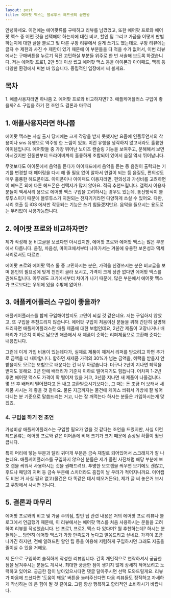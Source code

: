 ```yaml
---
layout: post
title: 에어팟 맥스는 블루투스 헤드셋의 끝판왕
---
```


안녕하세요. 이전에는 에어팟류를 구매하고 리뷰를 남겼었고, 또한 에어팟 프로와 에어팟 맥스 중 어떤 것을 선택해야 하는지에 대한 비교, 할인 팁 그리고 가품을 어떻게 판별하는지에 대한 글을 블로그 및 다른 쿠팡 리뷰에서 길게 쓰기도 했는데요. 쿠팡 리뷰에는 글자 수 제한과 사진 수 제한이 있기 때문에 이 부분들을 다 적을 수가 없어서, 이번 리뷰에서는 구매버튼을 누르기 직전 고민하실 부분들 위주로 한 번 서술해 보도록 하겠습니다. 저는 에어팟 프로1, 2만 5대 이상 썼고 에어팟 맥스 등을 아이폰과 아이패드, 맥북 등 다양한 환경에서 써본 바 있습니다. 중립적인 입장에서 써 볼게요.


<h2>목차</h2>
1. 애플사용자라면 하나쯤
2. 에어팟 프로와 비교하자면?
3. 애플케어플러스 구입이 좋을까?
4. 구입을 하기 전 조언
5. 결론과 마무리



<h2>1. 애플사용자라면 하나쯤</h2>
에어팟 맥스는 사실 출시 당시에는 크게 각광을 받지 못했지만 요즘에 인플루언서의 착용이나 sns 유행으로 역주행 한 느낌이 있죠. 이런 유행을 생각하지 않고서라도 훌륭한 아이템입니다. 에어팟들 중 가장 뛰어난 노이즈 캔슬링 기능을 보여주고, 분해해서 보면 아시겠지만 진동판부터 드라이버까지 훌륭하게 조합되어 있어서 음질 역시 뛰어납니다. 

무엇보다도 아이폰에서 음악을 듣다가 아이패드에서 음악을 듣는 등 음원이 출력되는 기기를 변경할 때 페어링을 다시 해 줄 필요 없이 알아서 연결이 되는 등 음질도, 편의성도 매우 훌륭한 헤드폰이죠. 아이폰이나 아이패드 이용자라면, 편의성과 가성비를 고려하면 이 헤드폰 외에 다른 헤드폰은 선택지가 많지 않아요. 적극 추천드립니다. 갤럭시 이용자 분들이 액세서리 용으로 에어팟 맥스 구입을 고려하시는 경우도 있는데, 통신방식이 블루투스이기 때문에 블루투스가 지원되는 전자기기라면 다양하게 쓰실 수 있어요. 다만, 시리 호출 등 iOS 에서만 작동되는 기능은 쓰기 힘들겠지만요. 음악을 들으시는 용도로는 무리없이 사용가능합니다.


<h2>2. 에어팟 프로와 비교하자면?</h2>
제가 작성해 둔 비교글을 보셨다면 아시겠지만, 에어팟 프로와 에어팟 맥스는 많은 부분에서 다릅니다. 음질, 차음성, 마이크에서부터 나아가서는 겨울에 유용한 보온성과 액세서리로서도 다르죠. 

에어팟 프로와 에어팟 맥스 둘 중 고민하시는 분은, 가격을 신경쓰시는 분은 비교글을 보며 본인의 필요성에 맞게 천천히 골라 보시고, 가격이 크게 상관 없다면 에어팟 맥스를 권해드립니다. 아무래도 크기에서부터 차이가 나기 때문에, 많은 부분에서 에어팟 맥스가 프로보다는 우위에 있을 수밖에 없어요.



<h2>3. 애플케어플러스 구입이 좋을까?</h2>
애플케어플러스를 함께 구입해야할지도 고민이 되실 것 같은데요. 저는 구입하지 않았고, 또 구입을 추천드리지 않습니다. 에어팟 구입이 처음이신 분들을 위해 간단히 설명해 드리자면 애플케어플러스란 애플 제품에 대한 보험인데요, 2년간 제품이 고장나거나 배터리가 기준치 이하로 닳으면 애플에서 새 제품이 준하는 리퍼제품으로 교환해 준다는 내용입니다. 

그런데 이게 가입 비용이 있는데다가, 실제로 제품이 깨져서 리퍼를 받으려고 하면 추가로 금액을 더 내야합니다. 합하면 새제품 가격의 30%가 넘는 금액을, 혜택을 받을지 안받을지도 모르는 보험으로 태운다는 건 너무 아깝습니다. 더구나 2년이 지나면 혜택을 받지도 못해요. 2년 안에 배터리가 기준치 이하로 떨어지기도 힘듭니다. 어차피 1-2년 후면 에어팟 맥스도 가격이 확 떨어져 있을 거고, 3년쯤 지나면 새 제품이 나올겁니다. 몇 년 후 배터리 떨어졌다고 돈 내고 교환받으시기보다는, 그 때는 돈 조금 더 보태서 새 제품 사시는 게 좋을 것 같아요. 물론 지금까지는 물건에 케이스 씌워서 가방에 잘 넣어다니는 분 기준으로 말씀드리는 거고, 나는 잘 깨먹는다 하시는 분들은 가입하시는게 맞겠죠.


<h3>4. 구입을 하기 전 조언</h3>
가성비상 애플케어플러스는 구입할 필요가 없을 것 같다는 조언을 드렸지만, 사실 이런 헤드폰류는 에어팟 프로와 같은 이어폰에 비해 크기가 크기 때문에 손상될 확률이 훨씬 큽니다. 

특히 머리에 닿는 부분과 달리 귀마개 부분은 금속 재질로 되어있어서 스크래치가 잘 나는데요. 애플케어플러스를 구입하지 않으신 분들은 제가 올린 사진처럼 해당 부분에 보호 캡을 씌워서 사용하시는 것을 권해드려요. 투명한 보호캡을 씌우면 보기에도 괜찮고, 후드나 패딩의 지퍼 등 금속 부분에 스치더라도 흠집이 날 우려가 적어지니까요. 이어캡도 비싼 거 사실 필요 없고(물건은 다 똑같은 데서 떼오거든요), 제가 글 써 놓은거 보시고 쿠팡에서 사시면 됩니다.



<h2>5. 결론과 마무리</h2>
에어팟 프로와의 비교 및 가품 주의점, 할인 팁 관련 내용은 저의 에어팟 프로 리뷰나 블로그에서 언급했기 때문에, 이 리뷰에서는 에어팟 맥스를 처음 사용하시는 분들을 고려하여 리뷰를 작성했습니다. 넌 프로1, 프로2, 맥스 다 있다며? 뭘 추천하는데? 하시는 분들께는... 당연히 에어팟 맥스가 가장 만족도가 높다고 말씀드리고 싶네요. 가격이 조금 나가긴 하지만, 전에 알려드린 할인 팁 등을 이용해 저렴하게 구입하시면 그래도 지출을 줄이실 수 있을 거에요.

제 돈으로 구입하여 솔직하게 작성한 리뷰입니다. 간혹 개인적으로 연락하셔서 궁금한 점을 남겨주시는 분들도 계셔서, 최대한 궁금한 점이 생기지 않게 상세히 적어보려고 노력하고 있어요. 궁금한 점이 남아있으시다면 댓글 달아주시면 선택 도와드릴게요. 리뷰가 마음에 드셨다면 ‘도움이 돼요’ 버튼을 눌러주신다면 다음 리뷰들도 정직하고 자세하게 작성하는 데 큰 힘이 될 것 같아요. 그럼 항상 행복하고 합리적인 소비하시기 바랍니다.
